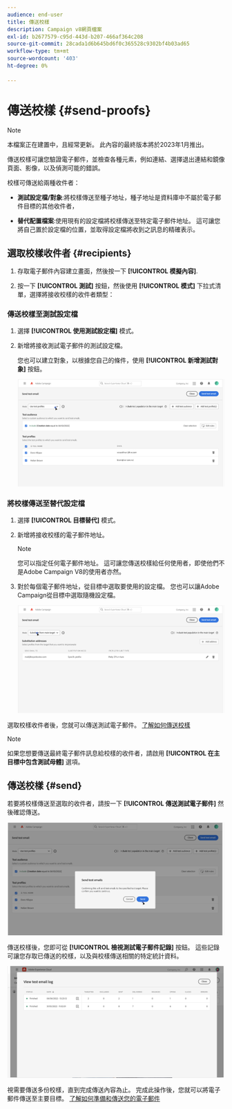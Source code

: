 ```yaml
---
audience: end-user
title: 傳送校樣
description: Campaign v8網頁檔案
exl-id: b2677579-c95d-443d-b207-466af364c208
source-git-commit: 28cada1d6b645bd6f0c365528c9302bf4b03ad65
workflow-type: tm+mt
source-wordcount: '403'
ht-degree: 0%

---
```


# 傳送校樣 {#send-proofs}

>[!NOTE]
>
>本檔案正在建置中，且經常更新。 此內容的最終版本將於2023年1月推出。

傳送校樣可讓您驗證電子郵件，並檢查各種元素，例如連結、選擇退出連結和鏡像頁面、影像，以及偵測可能的錯誤。

校樣可傳送給兩種收件者：

* **測試設定檔/對象**:將校樣傳送至種子地址，種子地址是資料庫中不屬於電子郵件目標的其他收件者，

* **替代配置檔案**:使用現有的設定檔將校樣傳送至特定電子郵件地址。 這可讓您將自己置於設定檔的位置，並取得設定檔將收到之訊息的精確表示。

## 選取校樣收件者 {#recipients}

1. 存取電子郵件內容建立畫面，然後按一下 **[!UICONTROL 模擬內容]**.

1. 按一下 **[!UICONTROL 測試]** 按鈕，然後使用 **[!UICONTROL 模式]** 下拉式清單，選擇將接收校樣的收件者類型：

<!-- to check: by default, profiles selected in previous screen are pre-selected for proofs. Can add addtitional profiles + remove preselected?-->

### 傳送校樣至測試設定檔

1. 選擇 **[!UICONTROL 使用測試設定檔]** 模式。

1. 新增將接收測試電子郵件的測試設定檔。

   您也可以建立對象，以根據您自己的條件，使用 **[!UICONTROL 新增測試對象]** 按鈕。

   ![](assets/test-profiles-audience.png)

### 將校樣傳送至替代設定檔

1. 選擇 **[!UICONTROL 目標替代]** 模式。

1. 新增將接收校樣的電子郵件地址。

   >[!NOTE]
   >
   >您可以指定任何電子郵件地址。 這可讓您傳送校樣給任何使用者，即使他們不是Adobe Campaign V8的使用者亦然。

1. 對於每個電子郵件地址，從目標中選取要使用的設定檔。 您也可以讓Adobe Campaign從目標中選取隨機設定檔。

   ![](assets/substitution.png)

選取校樣收件者後，您就可以傳送測試電子郵件。 [了解如何傳送校樣](#send)

>[!NOTE]
>
>如果您想要傳送最終電子郵件訊息給校樣的收件者，請啟用 **[!UICONTROL 在主目標中包含測試母體]** 選項。

## 傳送校樣 {#send}

若要將校樣傳送至選取的收件者，請按一下 **[!UICONTROL 傳送測試電子郵件]** 然後確認傳送。

![](assets/send-proof.png)

傳送校樣後，您即可從 **[!UICONTROL 檢視測試電子郵件記錄]** 按鈕。 這些記錄可讓您存取已傳送的校樣，以及與校樣傳送相關的特定統計資料。

![](assets/proof-log.png)

視需要傳送多份校樣，直到完成傳送內容為止。 完成此操作後，您就可以將電子郵件傳送至主要目標。 [了解如何準備和傳送您的電子郵件](../monitor/prepare-send.md)
